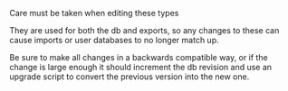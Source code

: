 Care must be taken when editing these types

They are used for both the db and exports, so any changes to these can cause imports or user databases to no longer match up.

Be sure to make all changes in a backwards compatible way, or if the change is large enough it should increment the db revision and use an upgrade script to convert the previous version into the new one.
